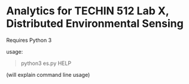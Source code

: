 # Analytics for TECHIN 512 Lab X, Distributed Environmental Sensing

Requires Python 3

usage:

> python3 es.py  HELP

(will explain command line usage)

